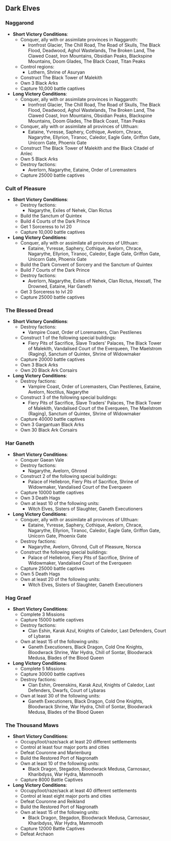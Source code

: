 ## Dark Elves

### Naggarond

* **Short Victory Conditions**:
	* Conquer, ally with or assimilate provinces in Naggaroth:
	    * Ironfrost Glacier, The Chill Road, The Road of Skulls, The Black Flood, Deadwood, Aghol Wastelands, The Broken 
	    Land, The Clawed Coast, Iron Mountains, Obsidian Peaks, Blackspine Mountains, Doom Glades, The Black Coast, 
	    Titan Peaks
	* Control regions:
	    * Lothern, Shrine of Asuryan
	* Construct The Black Tower of Malekith
	* Own 3 Black Arks
	* Capture 10,000 battle captives
* **Long Victory Conditions**:
	* Conquer, ally with or assimilate provinces in Naggaroth:
	    * Ironfrost Glacier, The Chill Road, The Road of Skulls, The Black Flood, Deadwood, Aghol Wastelands, The Broken 
	    Land, The Clawed Coast, Iron Mountains, Obsidian Peaks, Blackspine Mountains, Doom Glades, The Black Coast, 
	    Titan Peaks
	* Conquer, ally with or assimilate all provinces of Ulthuan:
	    * Eataine, Yvresse, Saphery, Cothique, Avelorn, Chrace, Nagarythe, Ellyrion, Tiranoc, Caledor, Eagle Gate, 
	    Griffon Gate, Unicorn Gate, Phoenix Gate
	* Construct The Black Tower of Malekith and the Black Citadel of Anlec
	* Own 5 Black Arks
	* Destroy factions:
	    * Averlorn, Nagarythe, Eataine, Order of Loremasters
	* Capture 25000 battle captives

### Cult of Pleasure

* **Short Victory Conditions**:
	* Destroy factions:
	    * Nagarythe, Exiles of Nehek, Clan Rictus
	* Build the Sanctum of Quintex
	* Build 4 Courts of the Dark Prince
    * Get 1 Sorceress to lvl 20
	* Capture 10,000 battle captives
* **Long Victory Conditions**:
	* Conquer, ally with or assimilate all provinces of Ulthuan:
	    * Eataine, Yvresse, Saphery, Cothique, Avelorn, Chrace, Nagarythe, Ellyrion, Tiranoc, Caledor, Eagle Gate, 
	    Griffon Gate, Unicorn Gate, Phoenix Gate
	* Build the Dark Convent of Sorcery and the Sanctum of Quintex
	* Build 7 Courts of the Dark Prince
	* Destroy factions:
	    * Averlorn, Nagarythe, Exiles of Nehek, Clan Rictus, Hexoatl, The Drowned, Eataine, Har Ganeth
    * Get 3 Sorceress to lvl 20
	* Capture 25000 battle captives

### The Blessed Dread

* **Short Victory Conditions**:
	* Destroy factions:
	    * Vampire Coast, Order of Loremasters, Clan Pestilenes
	* Construct 1 of the following special buildings:
	    * Fiery Pits of Sacrifice, Slave Traders' Palaces, The Black Tower of Malekith, Vandalised Court of the 
	    Everqueen, The Maelstrom (Raging), Sanctum of Quintex, Shrine of Widowmaker
    * Capture 20000 battle captives
    * Own 3 Black Arks
    * Own 20 Black Ark Corsairs
* **Long Victory Conditions**:
	* Destroy factions:
	    * Vampire Coast, Order of Loremasters, Clan Pestilenes, Eataine, Avelorn, Noctilus, Nagarythe
	* Construct 3 of the following special buildings:
	    * Fiery Pits of Sacrifice, Slave Traders' Palaces, The Black Tower of Malekith, Vandalised Court of the 
	    Everqueen, The Maelstrom (Raging), Sanctum of Quintex, Shrine of Widowmaker
    * Capture 40000 battle captives
    * Own 3 Gargantuan Black Arks
    * Own 30 Black Ark Corsairs

### Har Ganeth

* **Short Victory Conditions**:
	* Conquer Gaean Vale
	* Destroy factions:
	    * Nagarythe, Avelorn, Ghrond
	* Construct 2 of the following special buildings:
	    * Palace of Hellebron, Fiery Pits of Sacrifice, Shrine of Widowmaker, Vandalised Court of the 
	    Everqueen
    * Capture 10000 battle captives
    * Own 3 Death Hags
    * Own at least 10 of the following units:
        * Witch Elves, Sisters of Slaughter, Ganeth Executioners
* **Long Victory Conditions**:
	* Conquer, ally with or assimilate all provinces of Ulthuan:
	    * Eataine, Yvresse, Saphery, Cothique, Avelorn, Chrace, Nagarythe, Ellyrion, Tiranoc, Caledor, Eagle Gate, 
	    Griffon Gate, Unicorn Gate, Phoenix Gate
	* Destroy factions:
	    * Nagarythe, Avelorn, Ghrond, Cult of Pleasure, Norsca
	* Construct the following special buildings:
	    * Palace of Hellebron, Fiery Pits of Sacrifice, Shrine of Widowmaker, Vandalised Court of the 
	    Everqueen
    * Capture 25000 battle captives
    * Own 5 Death Hags
    * Own at least 20 of the following units:
        * Witch Elves, Sisters of Slaughter, Ganeth Executioners

### Hag Graef

* **Short Victory Conditions**:
	* Complete 3 Missions
	* Capture 15000 battle captives
	* Destroy factions:
	    * Clan Eshin, Karak Azul, Knights of Caledor, Last Defenders, Court of Lybaras
	* Own at least 15 of the following units:
	    * Ganeth Executioners, Black Dragon, Cold One Knights, Bloodwrack Shrine, War Hydra, Chill of Sontar, Bloodwrack 
	    Medusa, Blades of the Blood Queen
* **Long Victory Conditions**:
	* Complete 5 Missions
	* Capture 30000 battle captives
	* Destroy factions:
	    * Clan Eshin, Greenskins, Karak Azul, Knights of Caledor, Last Defenders, Dwarfs, Court of Lybaras
	* Own at least 30 of the following units:
	    * Ganeth Executioners, Black Dragon, Cold One Knights, Bloodwrack Shrine, War Hydra, Chill of Sontar, Bloodwrack 
	    Medusa, Blades of the Blood Queen

### The Thousand Maws

* **Short Victory Conditions**:
	* Occupy/loot/raze/sack at least 20 different settlements
	* Control at least four major ports and cities
	* Defeat Couronne and Marienburg
	* Build the Restored Port of Nagronath
	* Own at least 10 of the following units:
	    * Black Dragon, Stegadon, Bloodwrack Medusa, Carnosaur, Kharibdyss, War Hydra, Mammooth
	* Capture 8000 Battle Captives
* **Long Victory Conditions**:
    * Occupy/loot/raze/sack at least 40 different settlements
	* Control at least eight major ports and cities
	* Defeat Couronne and Reikland
	* Build the Restored Port of Nagronath
	* Own at least 15 of the following units:
	    * Black Dragon, Stegadon, Bloodwrack Medusa, Carnosaur, Kharibdyss, War Hydra, Mammooth
	* Capture 12000 Battle Captives
	* Defeat Archaon